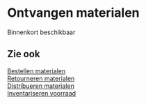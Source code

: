 # Ontvangen materialen

Binnenkort beschikbaar

## Zie ook

[Bestellen materialen](../bestellen-materialen/)  
[Retourneren materialen](../retourneren-materialen/)  
[Distribueren materialen](../distribueren-materialen/)  
[Inventariseren voorraad](../inventariseren-voorraad/)
